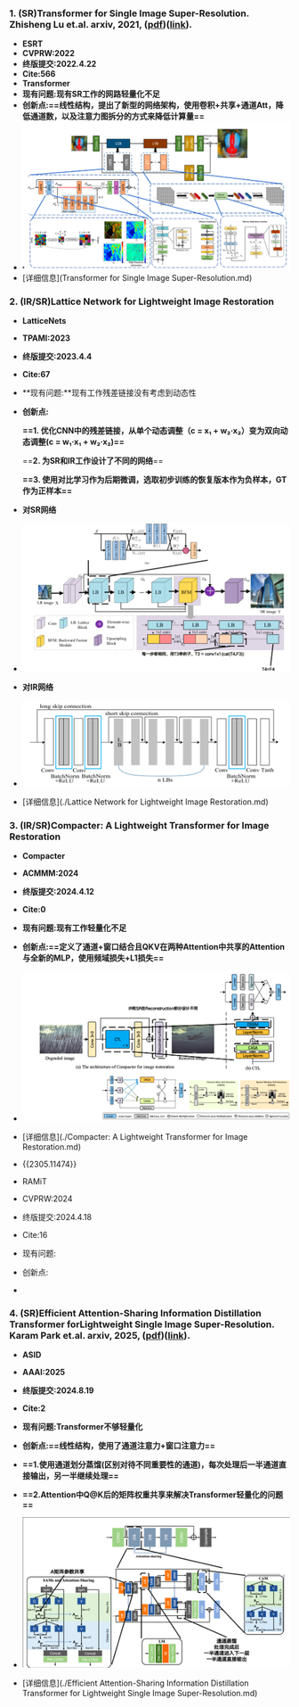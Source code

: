 ### **1. (SR)Transformer for Single Image Super-Resolution**. Zhisheng Lu et.al. **arxiv**, **2021**, ([pdf](assets/pdfs/Transformer_for_Single_Image_Super-Resolution.pdf))([link](http://arxiv.org/abs/2108.11084v3)).

- **ESRT**
- **CVPRW:2022**
- **终版提交:2022.4.22**
- **Cite:566**
- **Transformer**
- **现有问题:现有SR工作的网路轻量化不足**
- **创新点:==线性结构，提出了新型的网络架构，使用卷积+共享+通道Att，降低通道数，以及注意力图拆分的方式来降低计算量==**
- ![image-20250611182917108](./assets/pics/review/image-20250611182917108.png)
- [详细信息](Transformer for Single Image Super-Resolution.md)

### 2. (IR/SR)Lattice Network for Lightweight  Image Restoration

- **LatticeNets**

- **TPAMI:2023**

- **终版提交:2023.4.4**

- **Cite:67**

- **现有问题:**现有工作残差链接没有考虑到动态性

- **创新点:**

  **==1. 优化CNN中的残差链接，从单个动态调整（c = x₁ + w₂·x₂）变为双向动态调整(c = w₁·x₁ + w₂·x₂)==**

  ==**2. 为SR和IR工作设计了不同的网络**==

  **==3. 使用对比学习作为后期微调，选取初步训练的恢复版本作为负样本，GT作为正样本==**

- **对SR网络**

- ![image-20250615165634196](./assets/pics/review/image-20250615165634196.png)

- **对IR网络**

- ![image-20250615165914901](./assets/pics/review/image-20250615165914901.png)

- [详细信息](./Lattice Network for Lightweight  Image Restoration.md)

### 3. (IR/SR)Compacter: A Lightweight Transformer for Image Restoration

- **Compacter**
- **ACMMM:2024**
- **终版提交:2024.4.12**
- **Cite:0**
- **现有问题:现有工作轻量化不足**
- **创新点:==定义了通道+窗口结合且QKV在两种Attention中共享的Attention与全新的MLP，使用频域损失+L1损失==**
- ![image-20250615205722841](./assets/pics/review/image-20250615205722841.png)
- [详细信息](./Compacter: A Lightweight Transformer for Image Restoration.md)

- {{2305.11474}}
- RAMiT
- CVPRW:2024
- 终版提交:2024.4.18
- Cite:16
- 现有问题:
- 创新点:
- []()

### 4. (SR)**Efficient Attention-Sharing Information Distillation Transformer forLightweight Single Image Super-Resolution**. Karam Park et.al. **arxiv**, **2025**, ([pdf](assets/pdfs/Efficient_Attention-Sharing_Information_Distillation_Transformer_for__Lightweight_Single_Image_Super-Resolution.pdf))([link](http://arxiv.org/abs/2501.15774v2)).

- **ASID**

- **AAAI:2025**

- **终版提交:2024.8.19**

- **Cite:2**

- **现有问题:Transformer不够轻量化**

- **创新点:==线性结构，使用了通道注意力+窗口注意力==**

- **==1.使用通道划分蒸馏(区别对待不同重要性的通道)，每次处理后一半通道直接输出，另一半继续处理==**

- **==2.Attention中Q@K后的矩阵权重共享来解决Transformer轻量化的问题==**

- ![image-20250611184332380](./assets/pics/review/image-20250611184332380.png)

- [详细信息](./Efficient Attention-Sharing Information Distillation Transformer for Lightweight Single Image Super-Resolution.md)


